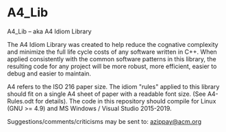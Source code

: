 # A4_Lib
A4_Lib – aka A4 Idiom Library

The A4 Idiom Library was created to help reduce the cognative complexity and minimize the full life cycle costs of any software written in C++. When applied consistently with the common software patterns in this library, the resulting code for any project will be more robust, more efficient, easier to debug and easier to maintain. 

A4 refers to the ISO 216 paper size. The idiom "rules" applied to this library should fit on a single A4 sheet of paper with a readable font size. (See A4-Rules.odt for details).  The code in this repository should compile for Linux (GNU >= 4.9) and MS Windows / Visual Studio 2015-2019.

Suggestions/comments/criticisms may be sent to: azippay@acm.org
